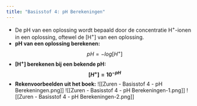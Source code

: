 ```yaml
---
title: "Basisstof 4: pH Berekeningen"
---
```

- De pH van een oplossing wordt bepaald door de concentratie H<sup>+</sup>-ionen in een oplossing, oftewel de \[H<sup>+</sup>\] van een oplossing.
- **pH van een oplossing berekenen:** $$pH = -log[H^+]$$
- **\[H<sup>+</sup>\] berekenen bij een bekende pH: $$[H^{+}] = 10^{-pH}$$**
- **Rekenvoorbeelden uit het boek:**
![[Zuren - Basisstof 4 - pH Berekeningen.png]]
![[Zuren - Basisstof 4 - pH Berekeningen-1.png]]
![[Zuren - Basisstof 4 - pH Berekeningen-2.png]]